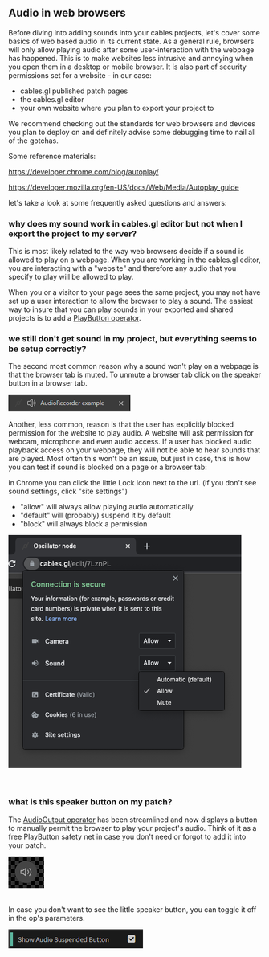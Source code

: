 ## Audio in web browsers

Before diving into adding sounds into your cables projects, let's cover some basics of web based audio in its current state.
As a general rule, browsers will only allow playing audio after some user-interaction with the webpage has happened.
This is to make websites less intrusive and annoying when you open them in a desktop or mobile browser. It is also part of security permissions set for a website - in our case: 

- cables.gl published patch pages
- the cables.gl editor
- your own website where you plan to export your project to

We recommend checking out the standards for web browsers and devices you plan to deploy on and definitely advise some debugging time to nail all of the gotchas.

Some reference materials:

https://developer.chrome.com/blog/autoplay/

https://developer.mozilla.org/en-US/docs/Web/Media/Autoplay_guide

let's take a look at some frequently asked questions and answers:


### why does my sound work in cables.gl editor but not when I export the project to my server?

This is most likely related to the way web browsers decide if a sound is allowed to play on a webpage. When you are working in the cables.gl editor, you are interacting with a "website" and therefore any audio that you specify to play will be allowed to play. 

When you or a visitor to your page sees the same project, you may not have set up a user interaction to allow the browser to play a sound. The easiest way to insure that you can play sounds in your exported and shared projects is to add a [PlayButton operator](https://cables.gl/op/Ops.Patch.PlayButton).


### we still don't get sound in my project, but everything seems to be setup correctly?
The second most common reason why a sound won't play on a webpage is that the browser tab is muted.
To unmute a browser tab click on the speaker button in a browser tab.

![mute_tab](img/unmutetab.gif)

Another, less common, reason is that the user has explicitly blocked permission for the website to play audio.
A website will ask permission for webcam, microphone and even audio access. If a user has blocked audio playback access on your webpage, they will not be able to hear sounds that are played.
Most often this won't be an issue, but just in case, this is how you can test if sound is blocked on a page or a browser tab:

in Chrome you can click the little Lock icon next to the url.
(if you don't see sound settings, click "site settings")
- "allow" will always allow playing audio automatically
- "default" will (probably) suspend it by default
- "block" will always block a permission

![chrome-audiosetting](img/pagepermissions.png)

</br>


### what is this speaker button on my patch? 

The [AudioOutput operator](https://cables.gl/op/Ops.WebAudio.Output_v2) has been streamlined and now displays a button to manually permit the browser to play your project's audio. Think of it as a free PlayButton safety net in case you don't need or forgot to add it into your patch.

![audioout_unmute](img/outputspeaker.png)

</br>
In case you don't want to see the little speaker button, you can toggle it off in the op's parameters.

![show_audiounmute](img/showspeaker.png)
